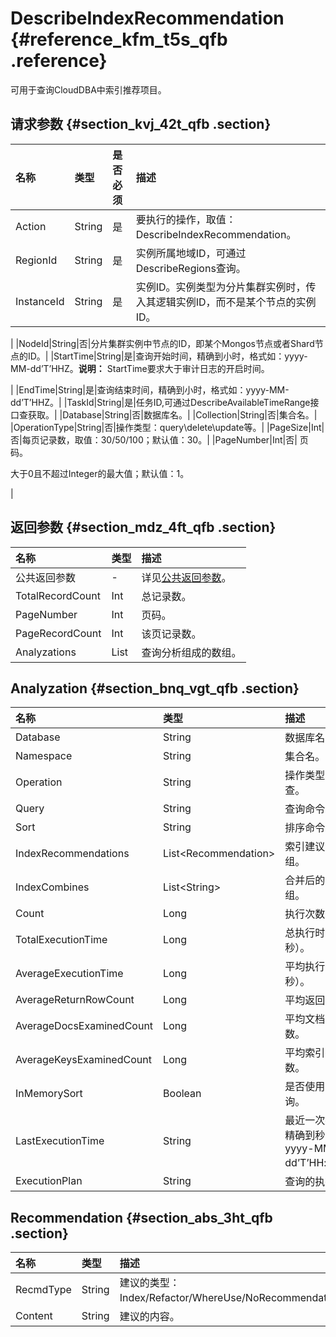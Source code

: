 # DescribeIndexRecommendation {#reference_kfm_t5s_qfb .reference}

可用于查询CloudDBA中索引推荐项目。

## 请求参数 {#section_kvj_42t_qfb .section}

|名称|类型|是否必须|描述|
|:-|:-|:---|:-|
|Action|String|是|要执行的操作，取值：DescribeIndexRecommendation。|
|RegionId|String|是|实例所属地域ID，可通过DescribeRegions查询。|
|InstanceId|String|是|实例ID。实例类型为分片集群实例时，传入其逻辑实例ID，而不是某个节点的实例ID。

|
|NodeId|String|否|分片集群实例中节点的ID，即某个Mongos节点或者Shard节点的ID。|
|StartTime|String|是|查询开始时间，精确到小时，格式如：yyyy-MM-dd’T’HHZ。**说明：** StartTime要求大于审计日志的开启时间。

|
|EndTime|String|是|查询结束时间，精确到小时，格式如：yyyy-MM-dd’T’HHZ。|
|TaskId|String|是|任务ID,可通过DescribeAvailableTimeRange接口查获取。|
|Database|String|否|数据库名。|
|Collection|String|否|集合名。|
|OperationType|String|否|操作类型：query\\delete\\update等。|
|PageSize|Int|否|每页记录数，取值：30/50/100；默认值：30。|
|PageNumber|Int|否| 页码。

 大于0且不超过Integer的最大值；默认值：1。

 |

## 返回参数 {#section_mdz_4ft_qfb .section}

|名称|类型|描述|
|:-|:-|:-|
|公共返回参数|-|详见[公共返回参数](intl.zh-CN/API参考/API参考/公共参数.md#)。|
|TotalRecordCount|Int|总记录数。|
|PageNumber|Int|页码。|
|PageRecordCount|Int|该页记录数。|
|Analyzations|List|查询分析组成的数组。|

## Analyzation {#section_bnq_vgt_qfb .section}

|名称|类型|描述|
|:-|:-|:-|
|Database|​String|​数据库名。|
|Namespace|String|集合名。|
|Operation|String|操作类型：增删改查。|
|Query|String|查询命令。|
|Sort|String|排序命令。|
|IndexRecommendations|List<Recommendation\>|索引建议组成的数组。|
|IndexCombines|List<String\>|合并后的索引数组。|
|Count|Long|执行次数。|
|TotalExecutionTime|Long|总执行时间（毫秒）。|
|AverageExecutionTime|Long|平均执行时间（毫秒）。|
|AverageReturnRowCount|Long|平均返回行数。|
|AverageDocsExaminedCount|Long|平均文档扫描次数。|
|AverageKeysExaminedCount|Long|平均索引扫描次数。|
|InMemorySort|Boolean|是否使用内存查询。|
|LastExecutionTime|String|最近一次执行时间,精确到秒,格式如：yyyy-MM-dd’T’HH:mm:ssZ。|
|ExecutionPlan|String|查询的执行计划。|

## Recommendation {#section_abs_3ht_qfb .section}

|名称|类型|描述|
|:-|:-|:-|
|RecmdType|String|建议的类型：Index/Refactor/WhereUse/NoRecommendation。|
|Content|String|建议的内容。|

